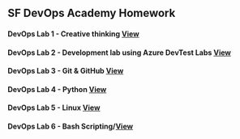 ## SF DevOps Academy Homework

#### DevOps Lab 1 - Creative thinking [View](https://github.com/darevski1/homework/tree/main/DevOps%20Lab%201%20-%20Creative%20thinking)

#### DevOps Lab 2 - Development lab using Azure DevTest Labs [View](https://github.com/darevski1/homework/tree/main/DevOps%20Lab%202%20-%20Development%20lab%20using%20Azure%20DevTest%20Labs)

#### DevOps Lab 3 - Git & GitHub [View](https://github.com/darevski1/homework/tree/main/DevOps%20Lab%203%20-%20Git%20%26%20GitHub)

#### DevOps Lab 4 - Python [View](https://github.com/darevski1/homework/tree/main/DevOps%20Lab%204%20-%20Python)

#### DevOps Lab 5 - Linux [View](https://github.com/darevski1/homework/tree/main/DevOps%20Lab%205%20-%20Linux/homework02)


#### DevOps Lab 6 - Bash Scripting/[View](https://github.com/darevski1/homework/tree/main/DevOps%20Lab%206%20-%20Bash%20Scripting)
